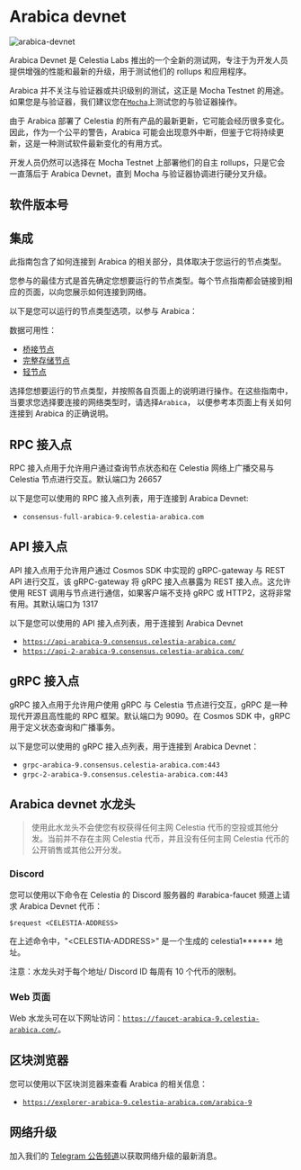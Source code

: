 # Arabica devnet

<script setup>
import ArabicaVersionTags from '../../src/components/ArabicaVersionTags';
</script>

![arabica-devnet](https://docs.celestia.org/assets/images/arabica-devnet-d7ec894d41dfc56748cc565a7e1a5b91.png)

Arabica Devnet 是 Celestia Labs 推出的一个全新的测试网，专注于为开发人员提供增强的性能和最新的升级，用于测试他们的 rollups 和应用程序。

Arabica 并不关注与验证器或共识级别的测试，这正是 Mocha Testnet 的用途。如果您是与验证器，我们建议您在[`Mocha`](https://docs.celestia.org/nodes/mocha-testnet/)上测试您的与验证器操作。

由于 Arabica 部署了 Celestia 的所有产品的最新更新，它可能会经历很多变化。因此，作为一个公平的警告，Arabica 可能会出现意外中断，但鉴于它将持续更新，这是一种测试软件最新变化的有用方式。

开发人员仍然可以选择在 Mocha Testnet 上部署他们的自主 rollups，只是它会一直落后于 Arabica Devnet，直到 Mocha 与验证器协调进行硬分叉升级。

## 软件版本号

<ArabicaVersionTags />

## 集成

此指南包含了如何连接到 Arabica 的相关部分，具体取决于您运行的节点类型。

您参与的最佳方式是首先确定您想要运行的节点类型。每个节点指南都会链接到相应的页面，以向您展示如何连接到网络。

以下是您可以运行的节点类型选项，以参与 Arabica：

数据可用性：

- [桥接节点](https://docs.celestia.org/nodes/bridge-node/)
- [完整存储节点](https://docs.celestia.org/nodes/full-storage-node/)
- [轻节点](https://docs.celestia.org/nodes/light-node/)

选择您想要运行的节点类型，并按照各自页面上的说明进行操作。在这些指南中，当要求您选择要连接的网络类型时，请选择`Arabica`， 以便参考本页面上有关如何连接到 Arabica 的正确说明。

## RPC 接入点

RPC 接入点用于允许用户通过查询节点状态和在 Celestia 网络上广播交易与 Celestia 节点进行交互。默认端口为 26657

以下是您可以使用的 RPC 接入点列表，用于连接到 Arabica Devnet:

- `consensus-full-arabica-9.celestia-arabica.com`

## API 接入点

API 接入点用于允许用户通过 Cosmos SDK 中实现的 gRPC-gateway 与 REST API 进行交互，该 gRPC-gateway 将 gRPC 接入点暴露为 REST 接入点。这允许使用 REST 调用与节点进行通信，如果客户端不支持 gRPC 或 HTTP2，这将非常有用。其默认端口为 1317

以下是您可以使用的 API 接入点列表，用于连接到 Arabica Devnet

- [`https://api-arabica-9.consensus.celestia-arabica.com/`](https://api-arabica-9.consensus.celestia-arabica.com/)
- [`https://api-2-arabica-9.consensus.celestia-arabica.com/`](https://api-2-arabica-9.consensus.celestia-arabica.com/)

## gRPC 接入点

gRPC 接入点用于允许用户使用 gRPC 与 Celestia 节点进行交互，gRPC 是一种现代开源且高性能的 RPC 框架。默认端口为 9090。在 Cosmos SDK 中，gRPC 用于定义状态查询和广播事务。

以下是您可以使用的 gRPC 接入点列表，用于连接到 Arabica Devnet：

- `grpc-arabica-9.consensus.celestia-arabica.com:443`
- `grpc-2-arabica-9.consensus.celestia-arabica.com:443`

## Arabica devnet 水龙头

> 使用此水龙头不会使您有权获得任何主网 Celestia 代币的空投或其他分发。当前并不存在主网 Celestia 代币，并且没有任何主网 Celestia 代币的公开销售或其他公开分发。

### Discord

您可以使用以下命令在 Celestia 的 Discord 服务器的 #arabica-faucet 频道上请求 Arabica Devnet 代币：

```shell
$request <CELESTIA-ADDRESS>
```

在上述命令中，"\<CELESTIA-ADDRESS\>" 是一个生成的 celestia1**\*\*** 地址。

注意：水龙头对于每个地址/ Discord ID 每周有 10 个代币的限制。

### Web 页面

Web 水龙头可在以下网址访问：[`https://faucet-arabica-9.celestia-arabica.com/`](https://faucet-arabica-9.celestia-arabica.com/)。

## 区块浏览器

您可以使用以下区块浏览器来查看 Arabica 的相关信息：

- [`https://explorer-arabica-9.celestia-arabica.com/arabica-9`](https://explorer-arabica-9.celestia-arabica.com/arabica-9)

## 网络升级

加入我们的 [Telegram 公告频道](https://t.me/+smSFIA7XXLU4MjJh)以获取网络升级的最新消息。
